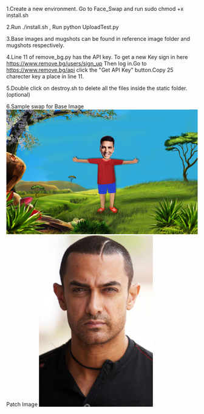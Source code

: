 1.Create a new environment.
Go to Face_Swap and run sudo chmod +x install.sh


2.Run ./install.sh , Run python UploadTest.py

3.Base images and mugshots can be found in reference image folder and mugshots respectively.

4.Line 11 of remove_bg.py has the API key.
To get a new Key sign in here https://www.remove.bg/users/sign_up 
Then log in.Go to https://www.remove.bg/api click the "Get API Key" button.Copy 25 charecter key a place in line 11.

5.Double click on destroy.sh to delete all the files inside the static folder.(optional)

6.Sample swap for Base Image
<img src="https://github.com/Aakroat/Face_Swap/blob/master/images/base/akshay_base.jpg">
Patch Image
<img src="https://github.com/Aakroat/Face_Swap/blob/master/images/patch/aa.jpg" width=300>  
  


